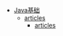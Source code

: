 * [Java基础](articles/Java基础/)
    * [articles](articles/（2）搭建服务器环境.md)
      * [articles](articles/（2）搭建服务器环境.md)

